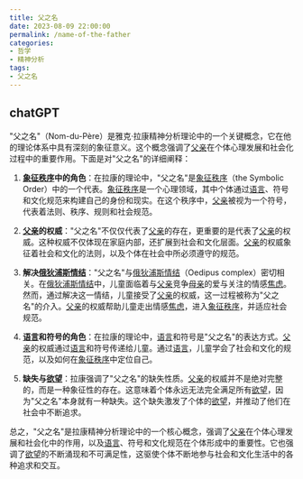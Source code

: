```yaml
---
title: 父之名
date: 2023-08-09 22:00:00
permalink: /name-of-the-father
categories:
- 哲学
- 精神分析
tags:
- 父之名
---
```


## chatGPT

"父之名"（Nom-du-Père）是雅克·拉康精神分析理论中的一个关键概念，它在他的理论体系中具有深刻的象征意义。这个概念强调了[父亲](/father)在个体心理发展和社会化过程中的重要作用。下面是对"父之名"的详细阐释：

1. **[象征秩序](/symbolic)中的角色**：在拉康的理论中，"父之名"是[象征秩序](/symbolic)（the Symbolic Order）中的一个代表。[象征秩序](/symbolic)是一个心理领域，其中个体通过[语言](/language)、符号和文化规范来构建自己的身份和现实。在这个秩序中，[父亲](/father)被视为一个符号，代表着法则、秩序、规则和社会规范。

2. **[父亲](/father)的权威**："父之名"不仅仅代表了[父亲](/father)的存在，更重要的是代表了[父亲](/father)的权威。这种权威不仅体现在家庭内部，还扩展到社会和文化层面。[父亲](/father)的权威象征着社会和文化的法则，以及个体在社会中所必须遵守的规范。

3. **解决[俄狄浦斯情结](/oedipus-complex)**："父之名"与[俄狄浦斯情结](/oedipus-complex)（Oedipus complex）密切相关。在[俄狄浦斯情结](/oedipus-complex)中，儿童面临着与[父亲](/father)竞争[母亲](/mother)的爱与关注的情感[焦虑](/anxiety)。然而，通过解决这一情结，儿童接受了[父亲](/father)的权威，这一过程被称为"父之名"的介入。[父亲](/father)的权威帮助儿童走出情感[焦虑](/anxiety)，进入[象征秩序](/symbolic)，并适应社会规范。

4. **[语言](/language)和符号的角色**：在拉康的理论中，[语言](/language)和符号是"父之名"的表达方式。[父亲](/father)的权威通过[语言](/language)和符号传递给儿童。通过[语言](/language)，儿童学会了社会和文化的规范，以及如何在[象征秩序](/symbolic)中定位自己。

5. **缺失与[欲望](/desire)**：拉康强调了"父之名"的缺失性质。[父亲](/father)的权威并不是绝对完整的，而是一种象征性的存在。这意味着个体永远无法完全满足所有[欲望](/desire)，因为"父之名"本身就有一种缺失。这个缺失激发了个体的[欲望](/desire)，并推动了他们在社会中不断追求。

总之，"父之名"是拉康精神分析理论中的一个核心概念，强调了[父亲](/father)在个体心理发展和社会化中的作用，以及[语言](/language)、符号和文化规范在个体形成中的重要性。它也强调了[欲望](/desire)的不断涌现和不可满足性，这驱使个体不断地参与社会和文化生活中的各种追求和交互。